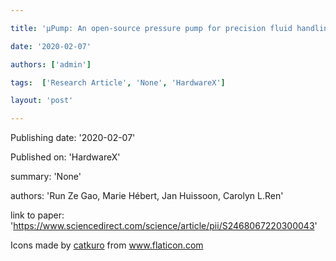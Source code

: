 ---
title: 'µPump: An open-source pressure pump for precision fluid handling in microfluidics'
date: '2020-02-07'
authors: ['admin']
tags:  ['Research Article', 'None', 'HardwareX']
layout: 'post'
---
Publishing date: '2020-02-07'

Published on: 'HardwareX'

summary: 'None'

authors: 'Run Ze Gao, Marie Hébert, Jan Huissoon, Carolyn L.Ren'

link to paper: 'https://www.sciencedirect.com/science/article/pii/S2468067220300043'

Icons made by <a href="https://www.flaticon.com/free-icon/bookshelves_3576884" title="catkuro">catkuro</a> from <a href="https://www.flaticon.com/" title="Flaticon"> www.flaticon.com</a>